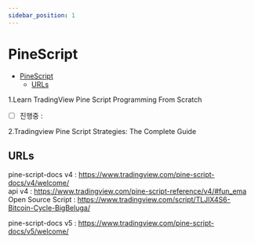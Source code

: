 ```yaml
---
sidebar_position: 1
---
```


# PineScript  

- [PineScript](#pinescript)
  - [URLs](#urls)



1.Learn TradingView Pine Script Programming From Scratch  
- [ ] 진행중 : 

2.Tradingview Pine Script Strategies: The Complete Guide  


## URLs  

pine-script-docs v4 : https://www.tradingview.com/pine-script-docs/v4/welcome/  
api v4 : https://www.tradingview.com/pine-script-reference/v4/#fun_ema   
Open Source Script : https://www.tradingview.com/script/TLJlX4S6-Bitcoin-Cycle-BigBeluga/  


pine-script-docs v5 : https://www.tradingview.com/pine-script-docs/v5/welcome/   

